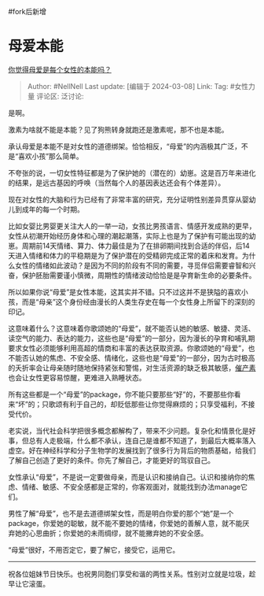 #fork后新增 

# 母爱本能

[你觉得母爱是每个女性的本能吗？](https://www.zhihu.com/question/347444598/answer/3422990758)

> Author: #NellNell
> Last update: [编辑于 2024-03-08]
> Link:
> Tag: #女性力量 
> 评论区:
> 泛讨论:

是啊。

激素为啥就不能是本能？见了狗熊转身就跑还是激素呢，那不也是本能。

承认母爱是本能不是对女性的道德绑架。恰恰相反，“母爱”的内涵极其广泛，不是“喜欢小孩”那么简单。

不夸张的说，一切女性特征都是为了保护她的（潜在的）幼崽。这是百万年来进化的结果，是远古基因的呼唤（当然每个人的基因表达还会有个体差异）。

现在对女性的大脑和行为已经有了非常丰富的研究，充分证明性别差异贯穿从婴幼儿到成年的每一个时期。

比如女婴比男婴更关注大人的一举一动，女孩比男孩语言、情感开发成熟的更早，女性从初潮开始经历身体和心理的潮起潮落，实际上也是为了保护有可能出现的幼崽。周期前14天情绪、算力、体力最佳是为了在排卵期间找到合适的伴侣，后14天进入情绪和体力的平稳期是为了保护潜在的受精卵完成正常的着床和发育。为什么女性的情绪如此波动？是因为不同的阶段有不同的需要，寻觅伴侣需要睿智和兴奋，保护胚胎需要谨小慎微，周期性的情绪波动恰恰是是孕育新生命的必要条件。

所以如果你说“母爱”是女性本能，这其实并不错。只不过这并不是狭隘的喜欢小孩，而是“母亲”这个身份经由漫长的人类生存史在每一个女性身上所留下的深刻的印记。

这意味着什么？这意味着你歌颂她的“母爱”，就不能否认她的敏感、敏捷、灵活、读空气的能力、表达的能力，这些也是“母爱”的一部分，因为漫长的孕育和哺乳期要求女性必须能够利用高超的情商和丰富的表达获取资源。你歌颂她的“母爱”，也不能否认她的焦虑、不安全感、情绪化，这些也是“母爱”的一部分，因为古时极高的夭折率会让母亲随时随地保持紧张和警惕，对生活资源的缺乏极其敏感，[催产素](https://zhida.zhihu.com/search?content_id=652437167&content_type=Answer&match_order=1&q=%E5%82%AC%E4%BA%A7%E7%B4%A0&zhida_source=entity)也会让女性更容易惊醒，更难进入熟睡状态。

所有这些都是一个“母爱”的package，你不能只要那些“好”的，不要那些你看来“坏”的；只歌颂有利于自己的，却贬低那些让你觉得麻烦的；只享受福利，不接受代价。

老实说，当代社会科学把很多概念都解构了，带来不少问题。复杂化和情景化是好事，但总有人走极端，什么都不承认，连自己是谁都不知道了，到最后大概率落入虚空。好在神经科学和分子生物学的发展找到了很多行为背后的物质基础，给我们了解自己创造了更好的条件。你先了解自己，才能更好的驾驭自己。

女性承认“母爱”，不是说一定要做母亲，而是认识和接纳自己。认识和接纳你的焦虑、情绪、敏感、不安全感都是正常的，你客观面对，就能找到办法manage它们。

男性了解“母爱”，也不是去道德绑架女性，而是明白你爱的那个“她”是一个package，你爱她的聪敏，就不能不要她的情绪，你爱她的善解人意，就不能厌弃她的心思曲折；你爱她的未雨绸缪，就不能撇弃她的不安全感。

“母爱”很好，不用否定它，要了解它，接受它，运用它。

---

祝各位姐妹节日快乐。也祝男同胞们享受和谐的两性关系。性别对立就是垃圾，趁早让它滚蛋。
